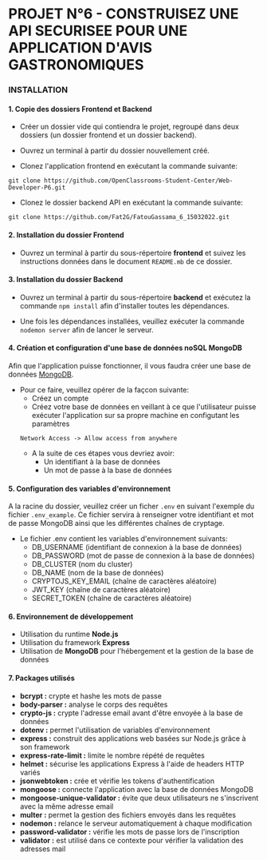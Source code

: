 #  PROJET N°6 - CONSTRUISEZ UNE API SECURISEE POUR UNE APPLICATION D'AVIS GASTRONOMIQUES

### INSTALLATION ###

#### 1. Copie des dossiers Frontend et Backend ####

- Créer un dossier vide qui contiendra le projet, regroupé dans deux dossiers (un dossier frontend et un dossier backend).

- Ouvrez un terminal à partir du dossier nouvellement créé.

- Clonez l'application frontend en exécutant la commande suivante: 
<pre><code>git clone https://github.com/OpenClassrooms-Student-Center/Web-Developer-P6.git</code></pre>
 
 - Clonez le dossier backend API en exécutant la commande suivante: 
<pre><code>git clone https://github.com/Fat2G/FatouGassama_6_15032022.git </code></pre>


#### 2. Installation du dossier Frontend ####

- Ouvrez un terminal à partir du sous-répertoire **frontend**
 et suivez les instructions données dans le document `README.mb` de ce dossier.


#### 3. Installation du dossier Backend ####

- Ouvrez un terminal à partir du sous-répertoire **backend** et exécutez la commande `npm install` afin d'installer toutes les dépendances.

- Une fois les dépendances installées, veuillez exécuter la commande `nodemon server` afin de lancer le serveur.


#### 4. Création et configuration d'une base de données noSQL MongoDB ####
 
Afin que l'application puisse fonctionner, il vous faudra créer une base de données [MongoDB](https://www.mongodb.com/).

- Pour ce faire, veuillez opérer de la façcon suivante:
     - Créez un compte
     - Créez votre base de données en veillant à ce que l'utilisateur puisse exécuter l'application sur sa propre machine en configutant les paramètres
     <pre><code>Network Access -> Allow access from anywhere</code></pre>
     - A la suite de ces étapes vous devriez avoir:
          - Un identifiant à la base de données
          - Un mot de passe à la base de données
 

#### 5. Configuration des variables d'environnement ####

A la racine du dossier, veuillez créer un ficher `.env` en suivant l'exemple du fichier `.env_example`. Ce fichier servira à renseigner votre identifiant et mot de passe MongoDB ainsi que les différentes chaînes de cryptage.

- Le fichier .env contient les variables d'environnement suivants:
     - DB_USERNAME (identifiant de connexion à la base de données)
     - DB_PASSWORD (mot de passe de connexion à la base de données)
     - DB_CLUSTER (nom du cluster)
     - DB_NAME (nom de la base de données)
     - CRYPTOJS_KEY_EMAIL (chaîne de caractères aléatoire) 
     - JWT_KEY (chaîne de caractères aléatoire)
     - SECRET_TOKEN (chaîne de caractères aléatoire)

#### 6. Environnement de développement ####

- Utilisation du runtime **Node.js**
- Utilisation du framework **Express**
- Utilisation de **MongoDB** pour l'hébergement et la gestion de la base de données


#### 7. Packages utilisés ####

- **bcrypt :** crypte et hashe les mots de passe
- **body-parser :** analyse le corps des requêtes
- **crypto-js :** crypte l'adresse email avant d'être envoyée à la base de données
- **dotenv :** permet l'utilisation de variables d'environnement 
- **express :** construit des applications web basées sur Node.js grâce à son framework
- **express-rate-limit :** limite le nombre répété de requêtes
- **helmet :** sécurise les applications Express à l'aide de headers HTTP variés
- **jsonwebtoken :** crée et vérifie les tokens d'authentification
- **mongoose :** connecte l'application avec la base de données MongoDB
- **mongoose-unique-validator :** évite que deux utilisateurs ne s'inscrivent avec la même adresse email
- **multer :** permet la gestion des fichiers envoyés dans les requêtes
- **nodemon :** relance le serveur automatiquement à chaque modification
- **password-validator :** vérifie les mots de passe lors de l'inscription
- **validator :** est utilisé dans ce contexte pour vérifier la validation des adresses mail



